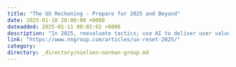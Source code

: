 ```yaml
---
title: "The UX Reckoning - Prepare for 2025 and Beyond"
date: 2025-01-10 20:00:00 +0000
dateadded: 2025-01-11 00:02:02 +0000
description: "In 2025, reevaluate tactics; use AI to deliver user value; and develop deep UX skills, instead of relying on toolkits."
link: "https://www.nngroup.com/articles/ux-reset-2025/"
category:
directory: _directory/nielsen-norman-group.md
---
```

